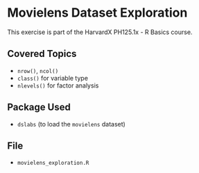 # Movielens Dataset Exploration

This exercise is part of the HarvardX PH125.1x - R Basics course.

## Covered Topics

- `nrow()`, `ncol()`
- `class()` for variable type
- `nlevels()` for factor analysis

## Package Used

- `dslabs` (to load the `movielens` dataset)

## File

- `movielens_exploration.R`
